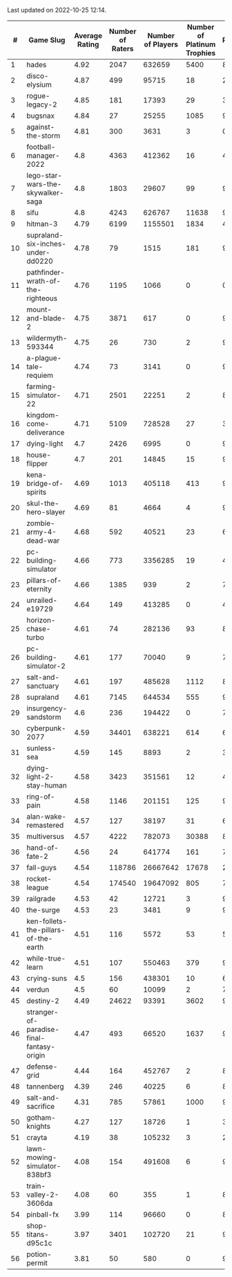 Last updated on 2022-10-25 12:14.


|#|Game Slug|Average Rating|Number of Raters|Number of Players|Number of Platinum Trophies|Max Rarity (%)|
|---|---|---|---|---|---|---|
|1|hades|4.92|2047|632659|5400|89|
|2|disco-elysium|4.87|499|95715|18|28|
|3|rogue-legacy-2|4.85|181|17393|29|36|
|4|bugsnax|4.84|27|25255|1085|97|
|5|against-the-storm|4.81|300|3631|3|0.1|
|6|football-manager-2022|4.8|4363|412362|16|48|
|7|lego-star-wars-the-skywalker-saga|4.8|1803|29607|99|98|
|8|sifu|4.8|4243|626767|11638|96|
|9|hitman-3|4.79|6199|1155501|1834|48|
|10|supraland-six-inches-under-dd0220|4.78|79|1515|181|99|
|11|pathfinder-wrath-of-the-righteous|4.76|1195|1066|0|0.1|
|12|mount-and-blade-2|4.75|3871|617|0|9|
|13|wildermyth-593344|4.75|26|730|2|91|
|14|a-plague-tale-requiem|4.74|73|3141|0|90|
|15|farming-simulator-22|4.71|2501|22251|2|82|
|16|kingdom-come-deliverance|4.71|5109|728528|27|30|
|17|dying-light|4.7|2426|6995|0|96|
|18|house-flipper|4.7|201|14845|15|93|
|19|kena-bridge-of-spirits|4.69|1013|405118|413|94|
|20|skul-the-hero-slayer|4.69|81|4664|4|96|
|21|zombie-army-4-dead-war|4.68|592|40521|23|66|
|22|pc-building-simulator|4.66|773|3356285|19|47|
|23|pillars-of-eternity|4.66|1385|939|2|79|
|24|unrailed-e19729|4.64|149|413285|0|40|
|25|horizon-chase-turbo|4.61|74|282136|93|83|
|26|pc-building-simulator-2|4.61|177|70040|9|74|
|27|salt-and-sanctuary|4.61|197|485628|1112|83|
|28|supraland|4.61|7145|644534|555|99|
|29|insurgency-sandstorm|4.6|236|194422|0|7|
|30|cyberpunk-2077|4.59|34401|638221|614|61|
|31|sunless-sea|4.59|145|8893|2|37|
|32|dying-light-2-stay-human|4.58|3423|351561|12|48|
|33|ring-of-pain|4.58|1146|201151|125|97|
|34|alan-wake-remastered|4.57|127|38197|31|6|
|35|multiversus|4.57|4222|782073|30388|80|
|36|hand-of-fate-2|4.56|24|641774|161|72|
|37|fall-guys|4.54|118786|26667642|17678|2|
|38|rocket-league|4.54|174540|19647092|805|75|
|39|railgrade|4.53|42|12721|3|98|
|40|the-surge|4.53|23|3481|9|94|
|41|ken-follets-the-pillars-of-the-earth|4.51|116|5572|53|54|
|42|while-true-learn|4.51|107|550463|379|93|
|43|crying-suns|4.5|156|438301|10|65|
|44|verdun|4.5|60|10099|2|70|
|45|destiny-2|4.49|24622|93391|3602|96|
|46|stranger-of-paradise-final-fantasy-origin|4.47|493|66520|1637|98|
|47|defense-grid|4.44|164|452767|2|80|
|48|tannenberg|4.39|246|40225|6|82|
|49|salt-and-sacrifice|4.31|785|57861|1000|91|
|50|gotham-knights|4.27|127|18726|1|35|
|51|crayta|4.19|38|105232|3|23|
|52|lawn-mowing-simulator-838bf3|4.08|154|491608|6|90|
|53|train-valley-2-3606da|4.08|60|355|1|88|
|54|pinball-fx|3.99|114|96660|0|85|
|55|shop-titans-d95c1c|3.97|3401|102720|21|98|
|56|potion-permit|3.81|50|580|0|97|
